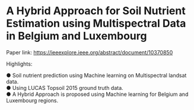 # A Hybrid Approach for Soil Nutrient Estimation using Multispectral Data in Belgium and Luxembourg

Paper link: https://ieeexplore.ieee.org/abstract/document/10370850

Highlights:

● Soil nutrient prediction using Machine learning on Multispectral landsat data.<br /> 
● Using LUCAS Topsoil 2015 ground truth data.<br /> 
● A Hybrid Approach is proposed using Machine learning for Belgium and Luxembourg regions.
